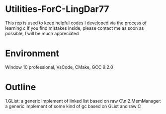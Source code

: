 # Utilities-ForC-LingDar77
 This rep is used to keep helpful codes I developed via the process of learning c
 If you find mistakes inside, please contact me as soon as possible, I will be much appreciated
# Environment
Window 10 professional,
VsCode,
CMake,
GCC 9.2.0
# Outline
1.GList: a generic implement of linked list based on raw C\n
2.MemManager: a generic implement of some kind of gc based on GList and raw C



